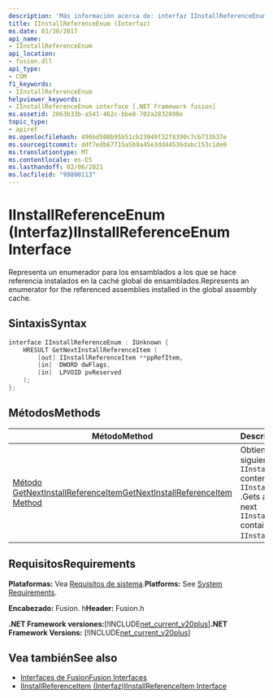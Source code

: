 ```yaml
---
description: 'Más información acerca de: interfaz IInstallReferenceEnum ('
title: IInstallReferenceEnum (Interfaz)
ms.date: 03/30/2017
api_name:
- IInstallReferenceEnum
api_location:
- fusion.dll
api_type:
- COM
f1_keywords:
- IInstallReferenceEnum
helpviewer_keywords:
- IInstallReferenceEnum interface [.NET Framework fusion]
ms.assetid: 2863b33b-a541-462c-bbe8-702a2832898e
topic_type:
- apiref
ms.openlocfilehash: 496bd508b95b51cb23949f32f8390c7cb733b37e
ms.sourcegitcommit: ddf7edb67715a5b9a45e3dd44536dabc153c1de0
ms.translationtype: MT
ms.contentlocale: es-ES
ms.lasthandoff: 02/06/2021
ms.locfileid: "99800113"
---
```

# <a name="iinstallreferenceenum-interface"></a><span data-ttu-id="e6f96-103">IInstallReferenceEnum (Interfaz)</span><span class="sxs-lookup"><span data-stu-id="e6f96-103">IInstallReferenceEnum Interface</span></span>

<span data-ttu-id="e6f96-104">Representa un enumerador para los ensamblados a los que se hace referencia instalados en la caché global de ensamblados.</span><span class="sxs-lookup"><span data-stu-id="e6f96-104">Represents an enumerator for the referenced assemblies installed in the global assembly cache.</span></span>  
  
## <a name="syntax"></a><span data-ttu-id="e6f96-105">Sintaxis</span><span class="sxs-lookup"><span data-stu-id="e6f96-105">Syntax</span></span>  
  
```cpp  
interface IInstallReferenceEnum : IUnknown {  
    HRESULT GetNextInstallReferenceItem (  
        [out] IInstallReferenceItem **ppRefItem,  
        [in]  DWORD dwFlags,  
        [in]  LPVOID pvReserved  
    );  
};  
```  
  
## <a name="methods"></a><span data-ttu-id="e6f96-106">Métodos</span><span class="sxs-lookup"><span data-stu-id="e6f96-106">Methods</span></span>  
  
|<span data-ttu-id="e6f96-107">Método</span><span class="sxs-lookup"><span data-stu-id="e6f96-107">Method</span></span>|<span data-ttu-id="e6f96-108">Descripción</span><span class="sxs-lookup"><span data-stu-id="e6f96-108">Description</span></span>|  
|------------|-----------------|  
|[<span data-ttu-id="e6f96-109">Método GetNextInstallReferenceItem</span><span class="sxs-lookup"><span data-stu-id="e6f96-109">GetNextInstallReferenceItem Method</span></span>](iinstallreferenceenum-getnextinstallreferenceitem-method.md)|<span data-ttu-id="e6f96-110">Obtiene un puntero al siguiente `IInstallReferenceItem` contenido en este `IInstallReferenceEnum` .</span><span class="sxs-lookup"><span data-stu-id="e6f96-110">Gets a pointer to the next `IInstallReferenceItem` contained in this `IInstallReferenceEnum`.</span></span>|  
  
## <a name="requirements"></a><span data-ttu-id="e6f96-111">Requisitos</span><span class="sxs-lookup"><span data-stu-id="e6f96-111">Requirements</span></span>  

 <span data-ttu-id="e6f96-112">**Plataformas:** Vea [Requisitos de sistema](../../get-started/system-requirements.md).</span><span class="sxs-lookup"><span data-stu-id="e6f96-112">**Platforms:** See [System Requirements](../../get-started/system-requirements.md).</span></span>  
  
 <span data-ttu-id="e6f96-113">**Encabezado:** Fusion. h</span><span class="sxs-lookup"><span data-stu-id="e6f96-113">**Header:** Fusion.h</span></span>  
  
 <span data-ttu-id="e6f96-114">**.NET Framework versiones:**[!INCLUDE[net_current_v20plus](../../../../includes/net-current-v20plus-md.md)]</span><span class="sxs-lookup"><span data-stu-id="e6f96-114">**.NET Framework Versions:** [!INCLUDE[net_current_v20plus](../../../../includes/net-current-v20plus-md.md)]</span></span>  
  
## <a name="see-also"></a><span data-ttu-id="e6f96-115">Vea también</span><span class="sxs-lookup"><span data-stu-id="e6f96-115">See also</span></span>

- [<span data-ttu-id="e6f96-116">Interfaces de Fusion</span><span class="sxs-lookup"><span data-stu-id="e6f96-116">Fusion Interfaces</span></span>](fusion-interfaces.md)
- [<span data-ttu-id="e6f96-117">IInstallReferenceItem (Interfaz)</span><span class="sxs-lookup"><span data-stu-id="e6f96-117">IInstallReferenceItem Interface</span></span>](iinstallreferenceitem-interface.md)

